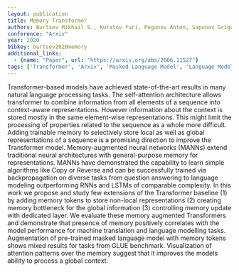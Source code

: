 ```yaml
---
layout: publication
title: Memory Transformer
authors: Burtsev Mikhail S., Kuratov Yuri, Peganov Anton, Sapunov Grigory V.
conference: "Arxiv"
year: 2020
bibkey: burtsev2020memory
additional_links:
  - {name: "Paper", url: "https://arxiv.org/abs/2006.11527"}
tags: ['Transformer', 'Arxiv', 'Masked Language Model', 'Language Modeling', 'Pretraining Methods']
---
```

Transformer-based models have achieved state-of-the-art results in many natural language processing tasks. The self-attention architecture allows transformer to combine information from all elements of a sequence into context-aware representations. However information about the context is stored mostly in the same element-wise representations. This might limit the processing of properties related to the sequence as a whole more difficult. Adding trainable memory to selectively store local as well as global representations of a sequence is a promising direction to improve the Transformer model. Memory-augmented neural networks (MANNs) extend traditional neural architectures with general-purpose memory for representations. MANNs have demonstrated the capability to learn simple algorithms like Copy or Reverse and can be successfully trained via backpropagation on diverse tasks from question answering to language modeling outperforming RNNs and LSTMs of comparable complexity. In this work we propose and study few extensions of the Transformer baseline (1) by adding memory tokens to store non-local representations (2) creating memory bottleneck for the global information (3) controlling memory update with dedicated layer. We evaluate these memory augmented Transformers and demonstrate that presence of memory positively correlates with the model performance for machine translation and language modelling tasks. Augmentation of pre-trained masked language model with memory tokens shows mixed results for tasks from GLUE benchmark. Visualization of attention patterns over the memory suggest that it improves the models ability to process a global context.
